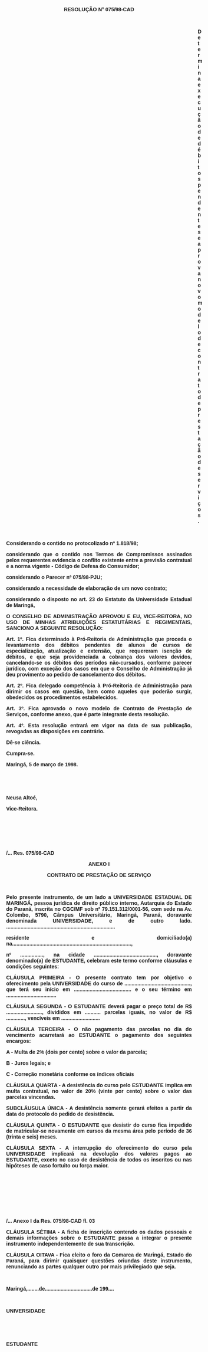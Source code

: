 <BODY>

<B><FONT FACE="Arial"><P ALIGN="CENTER"></P>
<P ALIGN="CENTER">RESOLU&Ccedil;&Atilde;O  N° 075/98-CAD</P>
<P ALIGN="JUSTIFY"></P>
<P ALIGN="JUSTIFY">&nbsp;</P><DIR>
<DIR>
<DIR>
<DIR>
<DIR>
<DIR>
<DIR>
<DIR>
<DIR>
<DIR>
<DIR>
<DIR>
<DIR>

<P ALIGN="JUSTIFY">Determina execu&ccedil;&atilde;o de d&eacute;bitos pendentes e aprova novo modelo de contrato de presta&ccedil;&atilde;o de servi&ccedil;os.</P>
<P ALIGN="JUSTIFY"></P>
</B><P ALIGN="JUSTIFY">&nbsp;</P></DIR>
</DIR>
</DIR>
</DIR>
</DIR>
</DIR>
</DIR>
</DIR>
</DIR>
</DIR>
</DIR>
</DIR>
</DIR>

<P ALIGN="JUSTIFY">&#9;Considerando o contido no <B>protocolizado nº 1.818/98</B>;</P>
<P ALIGN="JUSTIFY">&#9;considerando que o contido nos Termos de Compromissos assinados pelos requerentes evidencia o conflito existente entre a previs&atilde;o contratual e a norma vigente - C&oacute;digo de Defesa do Consumidor;</P>
<P ALIGN="JUSTIFY">&#9;considerando o Parecer nº 075/98-PJU;</P>
<P ALIGN="JUSTIFY">&#9;considerando a necessidade de elabora&ccedil;&atilde;o de um novo contrato;</P>
<P ALIGN="JUSTIFY">&#9;considerando o disposto no art. 23 do Estatuto da Universidade Estadual de Maring&aacute;,</P>
<B><P ALIGN="JUSTIFY"></P>
<P ALIGN="JUSTIFY">O CONSELHO DE ADMINISTRA&Ccedil;&Atilde;O APROVOU E EU, VICE-REITORA, NO USO DE MINHAS ATRIBUI&Ccedil;&Otilde;ES ESTATUT&Aacute;RIAS E REGIMENTAIS, SANCIONO A SEGUINTE RESOLU&Ccedil;&Atilde;O:</P>
<P ALIGN="JUSTIFY"></P>
</B><P ALIGN="JUSTIFY">&#9;<B>Art. 1º.</B> Fica determinado &agrave; Pr&oacute;-Reitoria de Administra&ccedil;&atilde;o que proceda o levantamento dos d&eacute;bitos pendentes de alunos de cursos de especializa&ccedil;&atilde;o, atualiza&ccedil;&atilde;o e extens&atilde;o, que requereram isen&ccedil;&atilde;o de d&eacute;bitos, e que seja providenciada a cobran&ccedil;a dos valores devidos, cancelando-se os d&eacute;bitos dos per&iacute;odos n&atilde;o-cursados, conforme parecer jur&iacute;dico, com exce&ccedil;&atilde;o dos casos em que o Conselho de Administra&ccedil;&atilde;o j&aacute; deu provimento ao pedido de cancelamento dos d&eacute;bitos.</P>
<B><P ALIGN="JUSTIFY">&#9;Art. 2º.</B> Fica delegado compet&ecirc;ncia &agrave; Pr&oacute;-Reitoria de Administra&ccedil;&atilde;o para dirimir os casos em quest&atilde;o, bem como aqueles que poder&atilde;o surgir, obedecidos os procedimentos estabelecidos.</P>
<B><P ALIGN="JUSTIFY">&#9;Art. 3º. </B>Fica aprovado o novo modelo de Contrato de Presta&ccedil;&atilde;o de Servi&ccedil;os, conforme anexo, que &eacute; parte integrante desta resolu&ccedil;&atilde;o.</P>
<P ALIGN="JUSTIFY">&#9;<B>Art. 4º. </B>Esta resolu&ccedil;&atilde;o entrar&aacute; em vigor na data de sua publica&ccedil;&atilde;o, revogadas as disposi&ccedil;&otilde;es em contr&aacute;rio.</P>
<P ALIGN="JUSTIFY">&#9;D&ecirc;-se ci&ecirc;ncia.</P>
<P ALIGN="JUSTIFY">&#9;Cumpra-se.</P>
<P ALIGN="JUSTIFY"></P>
<P ALIGN="JUSTIFY">&#9;&#9;&#9;&#9;&#9;&#9;Maring&aacute;, 5 de mar&ccedil;o de 1998.</P>
<P ALIGN="JUSTIFY"></P>
<P ALIGN="JUSTIFY">&nbsp;</P>
<P ALIGN="JUSTIFY">&nbsp;</P>
<P ALIGN="JUSTIFY">&#9;&#9;&#9;&#9;&#9;&#9;Neusa Alto&eacute;,</P>
<P ALIGN="JUSTIFY">&#9;&#9;&#9;&#9;&#9;&#9;<B>Vice-Reitora.</P>
</B><P ALIGN="JUSTIFY"></P>
<P ALIGN="JUSTIFY">&nbsp;</P>
<P ALIGN="JUSTIFY">&nbsp;</P>
<P ALIGN="JUSTIFY">&nbsp;</P>
<B><P ALIGN="JUSTIFY">/... Res. 075/98-CAD</P>
</B><P ALIGN="JUSTIFY"></P>
<B><P ALIGN="CENTER">ANEXO I</P>
<P ALIGN="CENTER"></P>
<P ALIGN="CENTER">CONTRATO DE PRESTA&Ccedil;&Atilde;O DE SERVI&Ccedil;O</P>
</B><P ALIGN="JUSTIFY"></P>
<P ALIGN="JUSTIFY">&nbsp;</P>
<P ALIGN="JUSTIFY">&#9;Pelo presente instrumento, de um lado a UNIVERSIDADE ESTADUAL DE MARING&Aacute;, pessoa jur&iacute;dica de direito p&uacute;blico interno, Autarquia do Estado do Paran&aacute;, inscrita no CGC/MF sob nº 79.151.312/0001-56, com sede na Av. Colombo, 5790, C&acirc;mpus Universit&aacute;rio, Maring&aacute;, Paran&aacute;, doravante denominada UNIVERSIDADE, e de outro lado. ............................................................................</P>
<P ALIGN="JUSTIFY">residente e domiciliado(a) na...................................................................................,</P>
<P ALIGN="JUSTIFY">nº ................, na cidade ............................................, doravante denominado(a) de ESTUDANTE, celebram este termo conforme cl&aacute;usulas e condi&ccedil;&otilde;es seguintes:</P>
<P ALIGN="JUSTIFY"></P>
<P ALIGN="JUSTIFY">CL&Aacute;USULA PRIMEIRA - O presente contrato tem por objetivo o oferecimento pela UNIVERSIDADE do curso de .............................................., que ter&aacute; seu in&iacute;cio em ........................................ e o seu t&eacute;rmino em ...................................</P>
<P ALIGN="JUSTIFY"></P>
<P ALIGN="JUSTIFY">CL&Aacute;USULA SEGUNDA - O  ESTUDANTE  dever&aacute;   pagar   o   pre&ccedil;o    total  de R$ ........................., divididos em ........... parcelas iguais, no valor de R$ ............., venc&iacute;veis em ...........................</P>
<P ALIGN="JUSTIFY"></P>
<P ALIGN="JUSTIFY">CL&Aacute;USULA TERCEIRA - O n&atilde;o pagamento das parcelas no dia do vencimento acarretar&aacute; ao ESTUDANTE o pagamento dos seguintes encargos:</P>
<P ALIGN="JUSTIFY">A - Multa de 2% (dois por cento) sobre o valor da parcela;</P>
<P ALIGN="JUSTIFY">B - Juros legais; e</P>
<P ALIGN="JUSTIFY">C - Corre&ccedil;&atilde;o monet&aacute;ria conforme os &iacute;ndices oficiais</P>
<P ALIGN="JUSTIFY"></P>
<P ALIGN="JUSTIFY">CL&Aacute;USULA QUARTA - A desist&ecirc;ncia do curso pelo ESTUDANTE implica em multa contratual, no valor de 20% (vinte por cento) sobre o valor das parcelas vincendas.</P>
<P ALIGN="JUSTIFY"></P>
<P ALIGN="JUSTIFY">SUBCL&Aacute;USULA &Uacute;NICA - A desist&ecirc;ncia somente gerar&aacute; efeitos a partir da data do protocolo do pedido de desist&ecirc;ncia.</P>
<P ALIGN="JUSTIFY"></P>
<P ALIGN="JUSTIFY">CL&Aacute;USULA QUINTA - O ESTUDANTE que desistir do curso fica impedido de matricular-se novamente em cursos da mesma &aacute;rea pelo per&iacute;odo de 36 (trinta e seis) meses.</P>
<P ALIGN="JUSTIFY"></P>
<P ALIGN="JUSTIFY">CL&Aacute;USULA SEXTA - A interrup&ccedil;&atilde;o do oferecimento do curso pela UNIVERSIDADE implicar&aacute; na devolu&ccedil;&atilde;o dos valores pagos ao ESTUDANTE, exceto no caso de desist&ecirc;ncia de todos os inscritos ou nas hip&oacute;teses de caso fortuito ou for&ccedil;a maior.</P>
<P ALIGN="JUSTIFY"></P>
<P ALIGN="JUSTIFY">&nbsp;</P>
<P ALIGN="JUSTIFY">&nbsp;</P>
<P ALIGN="JUSTIFY">&nbsp;</P>
<P ALIGN="JUSTIFY">&nbsp;</P>
<B><P ALIGN="JUSTIFY">/... Anexo I da Res. 075/98-CAD                                                                      fl. 03</P>
</B><P ALIGN="JUSTIFY"></P>
<P ALIGN="JUSTIFY">CL&Aacute;USULA S&Eacute;TIMA - A ficha de inscri&ccedil;&atilde;o contendo os dados pessoais e demais informa&ccedil;&otilde;es sobre o ESTUDANTE passa a integrar o presente instrumento independentemente de sua transcri&ccedil;&atilde;o.</P>
<P ALIGN="JUSTIFY"></P>
<P ALIGN="JUSTIFY">CL&Aacute;USULA OITAVA - Fica eleito o foro da Comarca de Maring&aacute;, Estado do Paran&aacute;, para dirimir quaisquer quest&otilde;es oriundas deste instrumento, renunciando as partes qualquer outro por mais privilegiado que seja.</P>
<P ALIGN="JUSTIFY"></P>
<P ALIGN="JUSTIFY">&nbsp;</P>
<P ALIGN="JUSTIFY">Maring&aacute;,........de.................................de 199....</P>
<P ALIGN="JUSTIFY"></P>
<P ALIGN="JUSTIFY">&nbsp;</P>
<P ALIGN="JUSTIFY">UNIVERSIDADE</P>
<P ALIGN="JUSTIFY"></P>
<P ALIGN="JUSTIFY">&nbsp;</P>
<P ALIGN="JUSTIFY">&nbsp;</P>
<P ALIGN="JUSTIFY">ESTUDANTE</P>
<P ALIGN="JUSTIFY"></P>
<P ALIGN="JUSTIFY">&nbsp;</P>
<P ALIGN="JUSTIFY">&nbsp;</P>
<P ALIGN="JUSTIFY">&nbsp;</P>
<P ALIGN="JUSTIFY">&nbsp;</P>
<P ALIGN="JUSTIFY">&nbsp;</P>
<P ALIGN="JUSTIFY">&nbsp;</P>
<P ALIGN="JUSTIFY">&nbsp;</P>
<P ALIGN="JUSTIFY">&nbsp;</P>
<P ALIGN="JUSTIFY">&nbsp;</P>
<P ALIGN="JUSTIFY">&nbsp;</P>
<P ALIGN="JUSTIFY">&nbsp;</P>
<P ALIGN="JUSTIFY">&nbsp;</P>
<P ALIGN="JUSTIFY">&nbsp;</P>
<P ALIGN="JUSTIFY">&nbsp;</P>
<P ALIGN="JUSTIFY">&nbsp;</P>
<P ALIGN="JUSTIFY">&nbsp;</P>
<P ALIGN="JUSTIFY">&nbsp;</P>
<P ALIGN="JUSTIFY">TESTEMUNHAS:</P>
<P ALIGN="JUSTIFY"></P>
<P ALIGN="JUSTIFY">.........................................................</P>
<P ALIGN="JUSTIFY"></P>
<P ALIGN="JUSTIFY">&nbsp;</P>
<P ALIGN="JUSTIFY">.........................................................</P>
<P ALIGN="JUSTIFY"></P></FONT></BODY>

